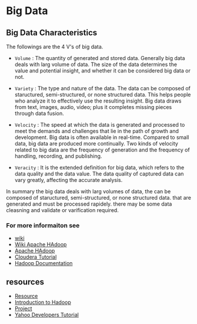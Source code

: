 # Big Data


## Big Data Characteristics
The followings are the 4 V's of big data.

* `Volume` : The quantity of generated and stored data. Generally big data deals with larg volume of data. The size of the data determines the value and potential insight, and whether it can be considered big data or not.

* `Variety` : The type and nature of the data. The data can be composed of staructured, semi-structured, or none structured data. This helps people who analyze it to effectively use the resulting insight. Big data draws from text, images, audio, video; plus it completes missing pieces through data fusion.

* `Velocity` : The speed at which the data is generated and processed to meet the demands and challenges that lie in the path of growth and development. Big data is often available in real-time. Compared to small data, big data are produced more continually. Two kinds of velocity related to big data are the frequency of generation and the frequency of handling, recording, and publishing.

* `Veracity` : It is the extended definition for big data, which refers to the data quality and the data value. The data quality of captured data can vary greatly, affecting the accurate analysis.

In summary the big data deals with larg volumes of data, the can be composed of staructured, semi-structured, or none structured data. that are generated and must be processed rapidely. there may be some data cleasning and validate or varification required.

### For more informaiton see

* [wiki](https://en.wikipedia.org/wiki/Big_data)
* [Wiki Apache HAdoop](https://en.wikipedia.org/wiki/Apache_Hadoop)
* [Apache HAdoop](http://hadoop.apache.org/docs/current/index.html)
* [Cloudera Tutorial](https://www.cloudera.com/tutorials.html)
* [Hadoop Documentation](https://hadoop.apache.org/docs/r1.2.1/hdfs_design.html)

## resources
* [Resource](https://opensource.com/)
* [Introduction to Hadoop](https://opensource.com/life/14/8/intro-apache-hadoop-big-data)
* [Project](https://www.usenix.org/legacy/publications/library/proceedings/osdi04/tech/full_papers/dean/dean_html/index.html)
* [Yahoo Developers Tutorial](https://developer.yahoo.com/hadoop/tutorial/)
